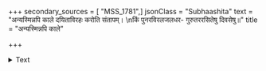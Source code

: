 +++
secondary_sources = [ "MSS_1781",]
jsonClass = "Subhaashita"
text = "अन्यस्मिन्नपि काले दयिताविरहः करोति संतापम्।  \nकिं पुनरविरलजलधर- गुरुतररसितेषु दिवसेषु॥"
title = "अन्यस्मिन्नपि काले"

+++

<details><summary>Text</summary>

अन्यस्मिन्नपि काले दयिताविरहः करोति संतापम्।  
किं पुनरविरलजलधर- गुरुतररसितेषु दिवसेषु॥
</details>
